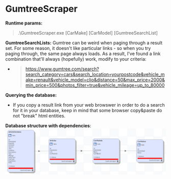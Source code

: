 # GumtreeScraper
**Runtime params:**
> .\GumtreeScraper.exe [CarMake] [CarModel] [GumtreeSearchList]

**GumtreeSearchLists:**
Gumtree can be weird when paging through a result set. For some reason, it doesn't like particular links - so when you try paging through, the same page always loads. As a result, I've found a link combination that'll always (hopefully) work, modify to your criteria:

- > https://www.gumtree.com/search?search_category=cars&search_location=yourpostcode&vehicle_make=renault&vehicle_model=clio&distance=50&max_price=2000&min_price=500&photos_filter=true&vehicle_mileage=up_to_80000

**Querying the database:**
- If you copy a result link from your web browswer in order to do a search for it in your database, keep in mind that some browser copy&paste do not "break" html entities.

**Database structure with dependencies**:
![db](https://github.com/bodzilla/GumtreeScraper/blob/master/GumtreeScraper.DataAccess/DatabaseModel.png)
